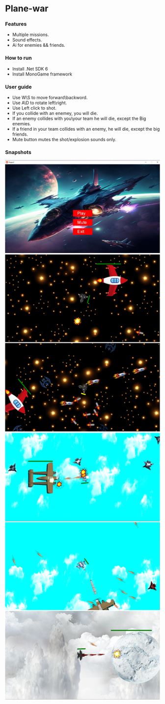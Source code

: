 # Plane-war


### Features
* Multiple missions.
* Sound effects.
* Ai for enemies && friends.

### How to run 
* Install .Net SDK 6
* Install MonoGame framework

### User guide 
* Use W\S to move forward\backword.
* Use A\D to rotate left\right.
* Use Left click to shot.
* If you collide with an enemey, you will die.
* If an enemy collides with you\your team he will die, except the Big enemies.
* If a friend in your team collides with an enemy, he will die, except the big friends.
* Mute button mutes the shot/explosion sounds only.

### Snapshots

<div> 
<img src = "https://github.com/Bedo-Sayed/Plane-war/blob/main/Screen_shots/main_menu.png">
<div>

<div> 
<img src = "https://github.com/Bedo-Sayed/Plane-war/blob/main/Screen_shots/mission1_1.png">
<div>

<div> 
<img src = "https://github.com/Bedo-Sayed/Plane-war/blob/main/Screen_shots/mission1_2.png">
<div>

<div> 
<img src = "https://github.com/Bedo-Sayed/Plane-war/blob/main/Screen_shots/mission2_1.png">
<div>

<div> 
<img src = "https://github.com/Bedo-Sayed/Plane-war/blob/main/Screen_shots/mission2_2.png">
<div>

<div> 
<img src = "https://github.com/Bedo-Sayed/Plane-war/blob/main/Screen_shots/mission3_1.png">
<div>
